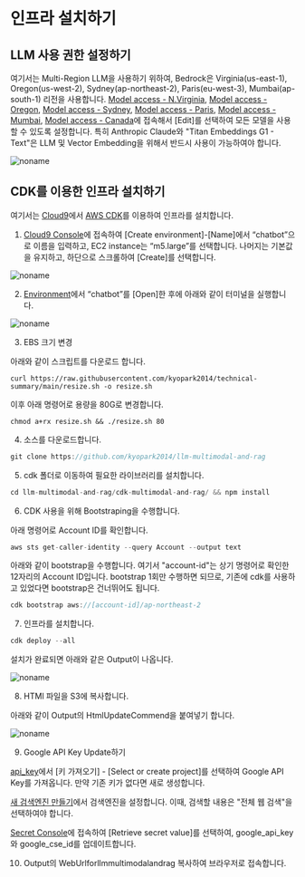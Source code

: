# 인프라 설치하기

## LLM 사용 권한 설정하기

여기서는 Multi-Region LLM을 사용하기 위하여, Bedrock은 Virginia(us-east-1), Oregon(us-west-2), Sydney(ap-northeast-2), Paris(eu-west-3), Mumbai(ap-south-1) 리전을 사용합니다. [Model access - N.Virginia](https://us-east-1.console.aws.amazon.com/bedrock/home?region=us-east-1#/modelaccess), [Model access - Oregon](https://us-west-2.console.aws.amazon.com/bedrock/home?region=us-west-2#/modelaccess), [Model access - Sydney](https://ap-southeast-2.console.aws.amazon.com/bedrock/home?region=ap-southeast-2#/modelaccess), [Model access - Paris](https://eu-west-3.console.aws.amazon.com/bedrock/home?region=eu-west-3#/modelaccess), [Model access - Mumbai](https://ap-south-1.console.aws.amazon.com/bedrock/home?region=ap-south-1#/modelaccess), [Model access - Canada](https://ca-central-1.console.aws.amazon.com/bedrock/home?region=ca-central-1#/modelaccess)에 접속해서 [Edit]를 선택하여 모든 모델을 사용할 수 있도록 설정합니다. 특히 Anthropic Claude와 "Titan Embeddings G1 - Text"은 LLM 및 Vector Embedding을 위해서 반드시 사용이 가능하여야 합니다.

![noname](https://github.com/kyopark2014/llm-chatbot-using-claude3/assets/52392004/ca7f361a-1993-498e-93b6-ef19c620cbb1)


## CDK를 이용한 인프라 설치하기


여기서는 [Cloud9](https://aws.amazon.com/ko/cloud9/)에서 [AWS CDK](https://aws.amazon.com/ko/cdk/)를 이용하여 인프라를 설치합니다.

1) [Cloud9 Console](https://ap-northeast-2.console.aws.amazon.com/cloud9control/home?region=ap-northeast-2#/create)에 접속하여 [Create environment]-[Name]에서 “chatbot”으로 이름을 입력하고, EC2 instance는 “m5.large”를 선택합니다. 나머지는 기본값을 유지하고, 하단으로 스크롤하여 [Create]를 선택합니다.

![noname](https://github.com/kyopark2014/chatbot-based-on-Falcon-FM/assets/52392004/7c20d80c-52fc-4d18-b673-bd85e2660850)

2) [Environment](https://ap-northeast-2.console.aws.amazon.com/cloud9control/home?region=ap-northeast-2#/)에서 “chatbot”를 [Open]한 후에 아래와 같이 터미널을 실행합니다.

![noname](https://github.com/kyopark2014/chatbot-based-on-Falcon-FM/assets/52392004/b7d0c3c0-3e94-4126-b28d-d269d2635239)

3) EBS 크기 변경

아래와 같이 스크립트를 다운로드 합니다. 

```text
curl https://raw.githubusercontent.com/kyopark2014/technical-summary/main/resize.sh -o resize.sh
```

이후 아래 명령어로 용량을 80G로 변경합니다.
```text
chmod a+rx resize.sh && ./resize.sh 80
```


4) 소스를 다운로드합니다.

```java
git clone https://github.com/kyopark2014/llm-multimodal-and-rag
```

5) cdk 폴더로 이동하여 필요한 라이브러리를 설치합니다.

```java
cd llm-multimodal-and-rag/cdk-multimodal-and-rag/ && npm install
```

6) CDK 사용을 위해 Bootstraping을 수행합니다.

아래 명령어로 Account ID를 확인합니다.

```java
aws sts get-caller-identity --query Account --output text
```

아래와 같이 bootstrap을 수행합니다. 여기서 "account-id"는 상기 명령어로 확인한 12자리의 Account ID입니다. bootstrap 1회만 수행하면 되므로, 기존에 cdk를 사용하고 있었다면 bootstrap은 건너뛰어도 됩니다.

```java
cdk bootstrap aws://[account-id]/ap-northeast-2
```

7) 인프라를 설치합니다.

```java
cdk deploy --all
```

설치가 완료되면 아래와 같은 Output이 나옵니다. 

![noname](https://github.com/kyopark2014/llm-multimodal-and-rag/assets/52392004/c5da1590-50b8-49bf-a3dc-686dfdc00fc3)


8) HTMl 파일을 S3에 복사합니다.

아래와 같이 Output의 HtmlUpdateCommend을 붙여넣기 합니다. 

![noname](https://github.com/kyopark2014/llm-multimodal-and-rag/assets/52392004/1e273934-07ba-4319-bbdb-82445e424568)



9) Google API Key Update하기

[api_key](https://developers.google.com/custom-search/docs/paid_element?hl=ko#api_key)에서 [키 가져오기] - [Select or create project]를 선택하여 Google API Key를 가져옵니다. 만약 기존 키가 없다면 새로 생성합니다.

[새 검색엔진 만들기](https://programmablesearchengine.google.com/controlpanel/create?hl=ko)에서 검색엔진을 설정합니다. 이때, 검색할 내용은 "전체 웹 검색"을 선택하여야 합니다.

[Secret Console](https://ap-northeast-2.console.aws.amazon.com/secretsmanager/secret?name=googl_api_key&region=ap-northeast-2)에 접속하여 [Retrieve secret value]를 선택하여, google_api_key와 google_cse_id를 업데이트합니다.

10) Output의 WebUrlforllmmultimodalandrag 복사하여 브라우저로 접속합니다.

